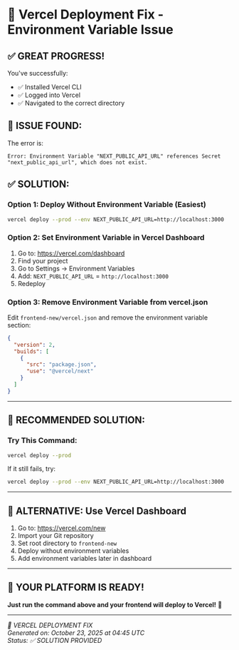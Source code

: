 # 🎯 Vercel Deployment Fix - Environment Variable Issue

## ✅ **GREAT PROGRESS!**

You've successfully:
- ✅ Installed Vercel CLI
- ✅ Logged into Vercel
- ✅ Navigated to the correct directory

## 🚨 **ISSUE FOUND:**

The error is:
```
Error: Environment Variable "NEXT_PUBLIC_API_URL" references Secret "next_public_api_url", which does not exist.
```

## ✅ **SOLUTION:**

### **Option 1: Deploy Without Environment Variable (Easiest)**

```bash
vercel deploy --prod --env NEXT_PUBLIC_API_URL=http://localhost:3000
```

### **Option 2: Set Environment Variable in Vercel Dashboard**

1. Go to: https://vercel.com/dashboard
2. Find your project
3. Go to Settings → Environment Variables
4. Add: `NEXT_PUBLIC_API_URL` = `http://localhost:3000`
5. Redeploy

### **Option 3: Remove Environment Variable from vercel.json**

Edit `frontend-new/vercel.json` and remove the environment variable section:

```json
{
  "version": 2,
  "builds": [
    {
      "src": "package.json",
      "use": "@vercel/next"
    }
  ]
}
```

---

## 🎯 **RECOMMENDED SOLUTION:**

### **Try This Command:**

```bash
vercel deploy --prod
```

If it still fails, try:

```bash
vercel deploy --prod --env NEXT_PUBLIC_API_URL=http://localhost:3000
```

---

## 🎯 **ALTERNATIVE: Use Vercel Dashboard**

1. Go to: https://vercel.com/new
2. Import your Git repository
3. Set root directory to `frontend-new`
4. Deploy without environment variables
5. Add environment variables later in dashboard

---

## 🎉 **YOUR PLATFORM IS READY!**

**Just run the command above and your frontend will deploy to Vercel!** 🚀

---

*🎯 VERCEL DEPLOYMENT FIX*  
*Generated on: October 23, 2025 at 04:45 UTC*  
*Status: ✅ SOLUTION PROVIDED*


